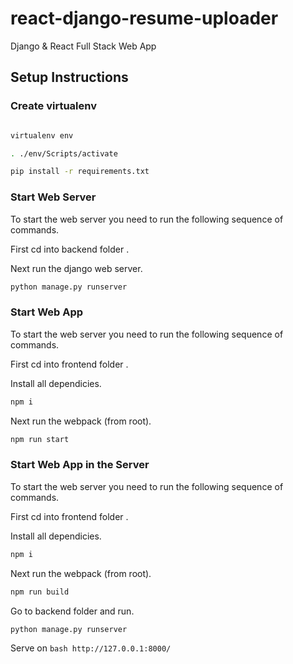 # react-django-resume-uploader

Django & React Full Stack Web App 

## Setup Instructions

### Create virtualenv

```bash

virtualenv env

. ./env/Scripts/activate

pip install -r requirements.txt

```

### Start Web Server

To start the web server you need to run the following sequence of commands.

First cd into backend folder .

Next run the django web server.

```bash
python manage.py runserver
```

### Start Web App

To start the web server you need to run the following sequence of commands.

First cd into frontend folder .

Install all dependicies.

```bash
npm i
```

Next run the webpack (from root).

```bash
npm run start
```
### Start Web App in the Server

To start the web server you need to run the following sequence of commands.

First cd into frontend folder .

Install all dependicies.

```bash
npm i
```

Next run the webpack (from root).

```bash
npm run build
```
Go to backend folder and run.

```bash
python manage.py runserver
```
Serve on ```bash http://127.0.0.1:8000/ ```

